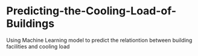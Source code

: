 # Predicting-the-Cooling-Load-of-Buildings
Using Machine Learning model to predict the relationtion between building facilities and cooling load 
